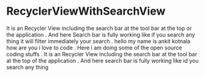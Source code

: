 # RecyclerViewWithSearchView
It is an Recycler View including the search bar at the tool bar at the top or the application . And here Search bar is fully working like if you search any thing it will filter immediately your search .
hello my name is ankit kotnala how are you i love to code . Here i am doing some of the open source coding stuffs . It is an Recycler View including the search bar at the tool bar at the top of the application . And here search bar is fully working like id you search any thing 
